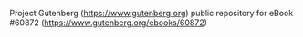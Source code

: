 Project Gutenberg (https://www.gutenberg.org) public repository for eBook #60872 (https://www.gutenberg.org/ebooks/60872)
